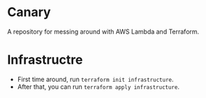 # Canary
A repository for messing around with AWS Lambda and Terraform.

# Infrastructre
- First time around, run `terraform init infrastructure`.
- After that, you can run `terraform apply infrastructure`.
